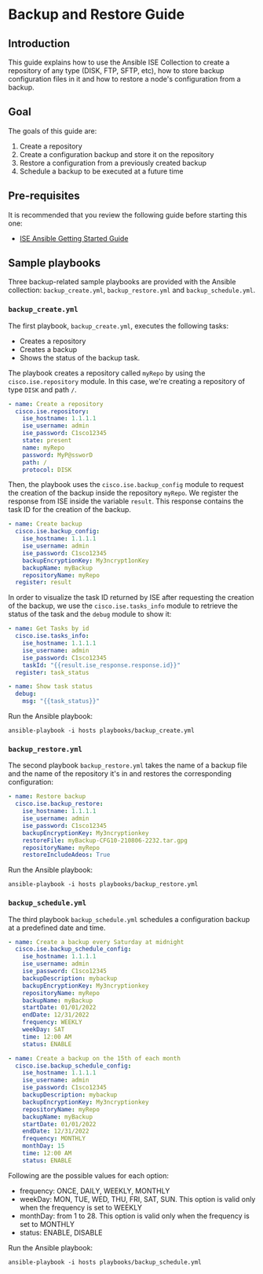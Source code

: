 # Backup and Restore Guide

## Introduction

This guide explains how to use the Ansible ISE Collection to create a repository of any type (DISK, FTP, SFTP, etc), how to store backup configuration files in it and how to restore a node's configuration from a backup.

## Goal

The goals of this guide are:

1. Create a repository
2. Create a configuration backup and store it on the repository
3. Restore a configuration from a previously created backup
4. Schedule a backup to be executed at a future time

## Pre-requisites

It is recommended that you review the following guide before starting this one:

- [ISE Ansible Getting Started Guide](./ansible_start_guide.md)

## Sample playbooks

Three backup-related sample playbooks are provided with the Ansible collection: `backup_create.yml`, `backup_restore.yml` and `backup_schedule.yml`.

### `backup_create.yml`
The first playbook, `backup_create.yml`, executes the following tasks:
* Creates a repository
* Creates a backup
* Shows the status of the backup task.

The playbook creates a repository called `myRepo` by using the `cisco.ise.repository` module. In this case, we're creating a repository of type `DISK` and path `/`.

```yaml
- name: Create a repository
  cisco.ise.repository:
    ise_hostname: 1.1.1.1
    ise_username: admin
    ise_password: C1sco12345
    state: present
    name: myRepo
    password: MyP@ssworD
    path: /
    protocol: DISK
```

Then, the playbook uses the `cisco.ise.backup_config` module to request the creation of the backup inside the repository `myRepo`. We register the response from ISE inside the variable `result`. This response contains the task ID for the creation of the backup.

```yaml
- name: Create backup
  cisco.ise.backup_config:
    ise_hostname: 1.1.1.1
    ise_username: admin
    ise_password: C1sco12345
    backupEncryptionKey: My3ncrypt1onKey
    backupName: myBackup
    repositoryName: myRepo
  register: result
```
In order to visualize the task ID returned by ISE after requesting the creation of the backup, we use the `cisco.ise.tasks_info` module to retrieve the status of the task and the `debug` module to show it:

```yaml
- name: Get Tasks by id
  cisco.ise.tasks_info:
    ise_hostname: 1.1.1.1
    ise_username: admin
    ise_password: C1sco12345
    taskId: "{{result.ise_response.response.id}}"
  register: task_status

- name: Show task status
  debug:
    msg: "{{task_status}}"
```

Run the Ansible playbook:

```cli
ansible-playbook -i hosts playbooks/backup_create.yml
```

### `backup_restore.yml`

The second playbook `backup_restore.yml` takes the name of a backup file and the name of the repository it's in and restores the corresponding configuration:

```yaml
- name: Restore backup
  cisco.ise.backup_restore:
    ise_hostname: 1.1.1.1
    ise_username: admin
    ise_password: C1sco12345
    backupEncryptionKey: My3ncryptionkey
    restoreFile: myBackup-CFG10-210806-2232.tar.gpg 
    repositoryName: myRepo
    restoreIncludeAdeos: True
```

Run the Ansible playbook:

```cli
ansible-playbook -i hosts playbooks/backup_restore.yml
```

### `backup_schedule.yml`
The third playbook `backup_schedule.yml` schedules a configuration backup at a predefined date and time.

```yaml
- name: Create a backup every Saturday at midnight
  cisco.ise.backup_schedule_config:
    ise_hostname: 1.1.1.1
    ise_username: admin
    ise_password: C1sco12345
    backupDescription: mybackup
    backupEncryptionKey: My3ncryptionkey
    repositoryName: myRepo
    backupName: myBackup
    startDate: 01/01/2022
    endDate: 12/31/2022
    frequency: WEEKLY
    weekDay: SAT
    time: 12:00 AM
    status: ENABLE

- name: Create a backup on the 15th of each month
  cisco.ise.backup_schedule_config:
    ise_hostname: 1.1.1.1
    ise_username: admin
    ise_password: C1sco12345
    backupDescription: mybackup
    backupEncryptionKey: My3ncryptionkey
    repositoryName: myRepo
    backupName: myBackup
    startDate: 01/01/2022
    endDate: 12/31/2022
    frequency: MONTHLY
    monthDay: 15
    time: 12:00 AM
    status: ENABLE
```

Following are the possible values for each option:
* frequency: ONCE, DAILY, WEEKLY, MONTHLY
* weekDay: MON, TUE, WED, THU, FRI, SAT, SUN. This option is valid only when the frequency is set to WEEKLY
* monthDay: from 1 to 28. This option is valid only when the frequency is set to MONTHLY
* status: ENABLE, DISABLE

Run the Ansible playbook:

```cli
ansible-playbook -i hosts playbooks/backup_schedule.yml
```
